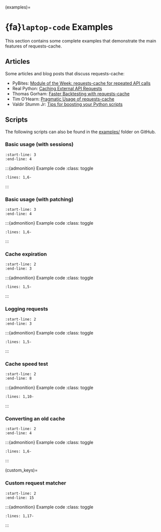 (examples)=
# {fa}`laptop-code` Examples
This section contains some complete examples that demonstrate the main features of requests-cache.

## Articles
Some articles and blog posts that discuss requests-cache:

* PyBites: [Module of the Week: requests-cache for repeated API calls](https://pybit.es/articles/requests-cache/)
* Real Python: [Caching External API Requests](https://realpython.com/blog/python/caching-external-api-requests)
* Thomas Gorham: [Faster Backtesting with requests-cache](https://www.mntn.dev/blog/requests-cache)
* Tim O'Hearn: [Pragmatic Usage of requests-cache](https://www.tjohearn.com/2018/02/12/pragmatic-usage-of-requests-cache/)
* Valdir Stumm Jr: [Tips for boosting your Python scripts](https://stummjr.org/post/building-scripts-in-python/)

## Scripts
The following scripts can also be found in the
[examples/](https://github.com/reclosedev/requests-cache/tree/master/examples) folder on GitHub.

### Basic usage (with sessions)
```{include} ../examples/basic_usage.py
:start-line: 3
:end-line: 4
```

:::{admonition} Example code
:class: toggle
```{literalinclude} ../examples/basic_usage.py
:lines: 1,6-
```
:::

### Basic usage (with patching)
```{include} ../examples/session_patch.py
:start-line: 3
:end-line: 4
```

:::{admonition} Example code
:class: toggle
```{literalinclude} ../examples/session_patch.py
:lines: 1,6-
```
:::

### Cache expiration
```{include} ../examples/expiration.py
:start-line: 2
:end-line: 3
```

:::{admonition} Example code
:class: toggle
```{literalinclude} ../examples/expiration.py
:lines: 1,5-
```
:::

### Logging requests
```{include} ../examples/log_requests.py
:start-line: 2
:end-line: 3
```

:::{admonition} Example code
:class: toggle
```{literalinclude} ../examples/log_requests.py
:lines: 1,5-
```
:::

### Cache speed test
```{include} ../examples/benchmark.py
:start-line: 2
:end-line: 8
```

:::{admonition} Example code
:class: toggle
```{literalinclude} ../examples/benchmark.py
:lines: 1,10-
```
:::

### Converting an old cache
```{include} ../examples/convert_cache.py
:start-line: 2
:end-line: 4
```

:::{admonition} Example code
:class: toggle
```{literalinclude} ../examples/convert_cache.py
:lines: 1,6-
```
:::

(custom_keys)=
### Custom request matcher
```{include} ../examples/custom_request_matcher.py
:start-line: 2
:end-line: 15
```

:::{admonition} Example code
:class: toggle
```{literalinclude} ../examples/custom_request_matcher.py
:lines: 1,17-
```
:::
